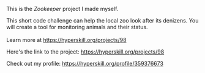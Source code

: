 This is the *Zookeeper* project I made myself.


This short code challenge can help the local zoo look after its denizens. You will create a tool for monitoring animals and their status.<br/><br/>Learn more at <a href="https://hyperskill.org/projects/98?utm_source=ide&utm_medium=ide&utm_campaign=ide&utm_content=project-card">https://hyperskill.org/projects/98</a>

Here's the link to the project: https://hyperskill.org/projects/98

Check out my profile: https://hyperskill.org/profile/359376673